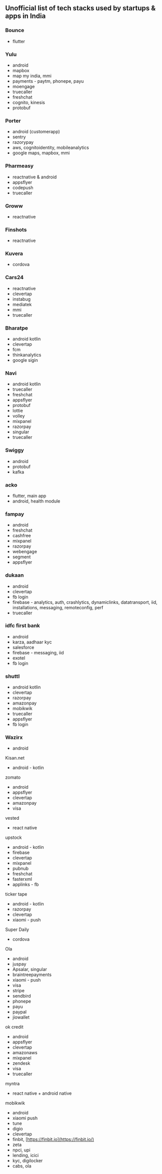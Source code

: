 ## Unofficial list of tech stacks used by startups & apps in India

### Bounce

- flutter


### Yulu

- android
- mapbox
- map my india, mmi
- payments - paytm, phonepe, payu
- moengage
- truecaller
- freshchat
- cognito, kinesis
- protobuf

### Porter

- android (customerapp)
- sentry
- razorypay
- aws, cognitoidentity, mobileanalytics
- google maps, mapbox, mmi


### Pharmeasy

- reactnative & android
- appsflyer
- codepush
- truecaller


### Groww

- reactnative

### Finshots

- reactnative


### Kuvera

- cordova

### Cars24

- reactnative
- clevertap
- instabug
- mediatek
- mmi
- truecaller

### Bharatpe

- android kotlin
- clevertap
- fcm
- thinkanalytics
- google sigin

### Navi

- android kotlin
- truecaller
- freshchat
- appsflyer
- protobuf
- lottie
- volley
- mixpanel
- razorpay
- singular
- truecaller

### Swiggy

- android
- protobuf
- kafka

### acko

- flutter, main app
- android, health module

### fampay

- android
- freshchat
- cashfree
- mixpanel
- razorpay
- webengage
- segment
- appsflyer

### dukaan

- android
- clevertap
- fb login
- firebase - analytics, auth, crashlytics, dynamiclinks, datatransport, iid, installations, messaging, remoteconfig, perf
- truecaller

### idfc first bank

- android
- karza, aadhaar kyc
- salesforce
- firebase - messaging, iid
- exotel
- fb login

### shuttl

- android kotlin
- clevertap
- razorpay
- amazonpay
- mobikwik
- truecaller
- appsflyer
- fb login

### Wazirx

- android

Kisan.net

- android - kotlin

zomato

- android
- appsflyer
- clevertap
- amazonpay
- visa

vested

- react native

upstock

- android - kotlin
- firebase
- clevertap
- mixpanel
- pubnub
- freshchat
- fasterxml
- applinks - fb

ticker tape

- android - kotlin
- razorpay
- clevertap
- xiaomi - push

Super Daily

- cordova

Ola

- android
- juspay
- Apsalar, singular
- braintreepayments
- xiaomi - push
- visa
- stripe
- sendbird
- phonepe
- payu
- paypal
- jiowallet

ok credit

- android
- appsflyer
- clevertap
- amazonaws
- mixpanel
- zendesk
- visa
- truecaller

myntra 

- react native + android native


mobikwik

- android
- xiaomi push
- tune
- digio
- clevertap
- finbit, [https://finbit.io](https://finbit.io/)
- zeta
- npci, upi
- lending, icici
- kyc, digilocker
- cabs, ola
